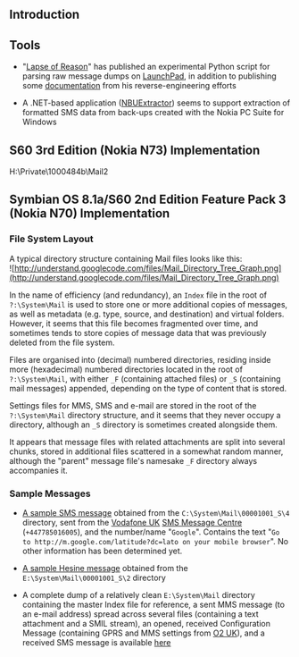 ## Introduction ##

## Tools ##

  * "[Lapse of Reason](https://code.launchpad.net/~lapseofreason0)" has published an experimental Python script for parsing raw message dumps on [LaunchPad](https://code.launchpad.net/~lapseofreason0/+junk/symbian-messages), in addition to publishing some [documentation](http://bazaar.launchpad.net/~lapseofreason0/+junk/symbian-messages/view/head:/SymbianMessageFormat.txt) from his reverse-engineering efforts

  * A .NET-based application ([NBUExtractor](http://sourceforge.net/projects/nbuexplorer/)) seems to support extraction of formatted SMS data from back-ups created with the Nokia PC Suite for Windows


## S60 3rd Edition (Nokia N73) Implementation ##

H:\Private\1000484b\Mail2

## Symbian OS 8.1a/S60 2nd Edition Feature Pack 3 (Nokia N70) Implementation ##
### File System Layout ###
A typical directory structure containing Mail files looks like this:<br />
![http://understand.googlecode.com/files/Mail_Directory_Tree_Graph.png](http://understand.googlecode.com/files/Mail_Directory_Tree_Graph.png)

In the name of efficiency (and redundancy), an `Index` file in the root of `?:\System\Mail` is used to store one or more additional copies of messages, as well as metadata (e.g. type, source, and destination) and virtual folders. However, it seems that this file becomes fragmented over time, and sometimes tends to store copies of message data that was previously deleted from the file system.

Files are organised into (decimal) numbered directories, residing inside more (hexadecimal) numbered directories located in the root of `?:\System\Mail`, with either `_F` (containing attached files) or `_S` (containing mail messages) appended, depending on the type of content that is stored.

Settings files for MMS, SMS and e-mail are stored in the root of the `?:\System\Mail` directory structure, and it seems that they never occupy a directory, although an `_S` directory is sometimes created alongside them.

It appears that message files with related attachments are split into several chunks, stored in additional files scattered in a somewhat random manner, although the "parent" message file's namesake `_F` directory always accompanies it.

### Sample Messages ###
  * [A sample SMS message](http://understand.googlecode.com/files/00100004) obtained from the  `C:\System\Mail\00001001_S\4` directory, sent from the [Vodafone UK](http://www.vodafone.co.uk) [SMS Message Centre](http://help.vodafone.co.uk/system/selfservice.controller?CMD=VIEW_ARTICLE&ARTICLE_ID=2472&CONFIGURATION=1000&PARTITION_ID=1&RELATED_ARTICLE_CLICK=1&RELATED_ARTICLE_NAME=Why%20do%20I%20have%20charges%20on%20my%20bill%20for%20texts%20to%20+447785016005?) (`+447785016005`), and the number/name "`Google`". Contains the text "`Go to http://m.google.com/latitude?dc=lato on your mobile browser`". No other information has been determined yet.

  * [A sample Hesine message](http://understand.googlecode.com/files/00100022) obtained from the `E:\System\Mail\00001001_S\2` directory

  * A complete dump of a relatively clean `E:\System\Mail` directory containing the master Index file for reference, a sent MMS message (to an e-mail address) spread across several files (containing a text attachment and a SMIL stream), an opened, received Configuration Message (containing GPRS and MMS settings from [O2 UK](http://www.o2.co.uk)), and a received SMS message is available [here](http://understand.googlecode.com/files/Nokia_N70_Mail_Directory_1.tar.gz)